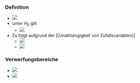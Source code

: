 ### Definition
+ ![](../../z_images/Pasted%20image%2020221208124139.png)
+ unter $H_0$ gilt
	+ ![](../../z_images/Pasted%20image%2020221208124152.png)
+ Es folgt aufgrund der [[Unabhängigkeit von Zufallsvariablen]]
	+ ![](../../z_images/Pasted%20image%2020221208124324.png)
	+ ![](../../z_images/Pasted%20image%2020221208124222.png)

### Verwerfungsbereiche
+ ![](../../z_images/Pasted%20image%2020221208124433.png)
+ ![](../../z_images/Pasted%20image%2020221208124438.png)